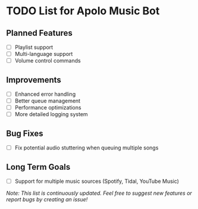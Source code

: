 # TODO List for Apolo Music Bot

## Planned Features
- [ ] Playlist support
- [ ] Multi-language support
- [ ] Volume control commands

## Improvements
- [ ] Enhanced error handling
- [ ] Better queue management
- [ ] Performance optimizations
- [ ] More detailed logging system

## Bug Fixes
- [ ] Fix potential audio stuttering when queuing multiple songs

## Long Term Goals
- [ ] Support for multiple music sources (Spotify, Tidal, YouTube Music)

_Note: This list is continuously updated. Feel free to suggest new features or report bugs by creating an issue!_